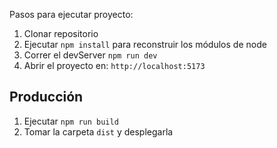 Pasos para ejecutar proyecto:

1. Clonar repositorio
2. Ejecutar `npm install` para reconstruir los módulos de node
3. Correr el devServer `npm run dev`
4. Abrir el proyecto en: `http://localhost:5173`

## Producción

1. Ejecutar `npm run build`
2. Tomar la carpeta `dist` y desplegarla
